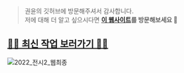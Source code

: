 > 권윤의 깃허브에 방문해주셔서 감사합니다.  
> 저에 대해 더 알고 싶으시다면 **[이 웹사이트](https://doongzi.works/projects/yoon-kwon)를 방문해보세요 🙂**

## [🚕🚐 최신 작업 보러가기 🚌🚗](https://doongzi.works/doongzipedia)

![2022_전시2_웹최종](https://user-images.githubusercontent.com/96626216/183358896-3daebf75-a416-42a1-b98a-88af7264d0b8.jpg)
<!---
![권운](https://user-images.githubusercontent.com/96626216/178883914-c2b6f99b-436c-4e24-848b-616d361e31cf.png)
--->

<!---
yoonk2/yoonk2 is a ✨ special ✨ repository because its `README.md` (this file) appears on your GitHub profile.
You can click the Preview link to take a look at your changes.
--->
